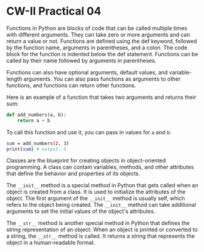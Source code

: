 # CW-II Practical 04

Functions in Python are blocks of code that can be called multiple times with different arguments. They can take zero or more arguments and can return a value or not. Functions are defined using the def keyword, followed by the function name, arguments in parentheses, and a colon. The code block for the function is indented below the def statement. Functions can be called by their name followed by arguments in parentheses.

Functions can also have optional arguments, default values, and variable-length arguments. You can also pass functions as arguments to other functions, and functions can return other functions.

Here is an example of a function that takes two arguments and returns their sum:

```python
def add_numbers(a, b):
    return a + b
```



To call this function and use it, you can pass in values for `a` and `b`:

```bash
sum = add_numbers(2, 3)
print(sum) # output: 5
```

Classes are the blueprint for creating objects in object-oriented programming. A class can contain variables, methods, and other attributes that define the behavior and properties of its objects.

The `__init__`  method is a special method in Python that gets called when an object is created from a class. It is used to initialize the attributes of the object. The first argument of the `__init__`  method is usually self, which refers to the object being created. The `__init__`  method can take additional arguments to set the initial values of the object's attributes.

The `__str__`  method is another special method in Python that defines the string representation of an object. When an object is printed or converted to a string, the `__str__`  method is called. It returns a string that represents the object in a human-readable format.

